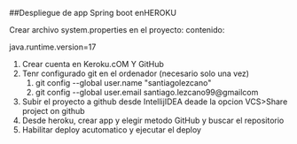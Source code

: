 ##Despliegue de app Spring boot enHEROKU

Crear archivo system.properties en el proyecto:
contenido:

java.runtime.version=17

1. Crear cuenta en Keroku.cOM Y GitHub
2. Tenr configurado git en el ordenador (necesario solo una vez)
   1. git config --global user.name "santiagolezcano"
   2. git config --global user.email santiago.lezcano99@gmailcom
3. Subir el proyecto a github desde IntellijIDEA deade la opcion VCS>Share project on github
4. Desde heroku, crear app y elegir metodo GitHub y buscar el repositorio
5. Habilitar deploy acutomatico y ejecutar el deploy